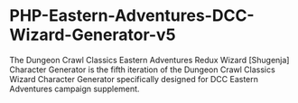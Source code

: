 # PHP-Eastern-Adventures-DCC-Wizard-Generator-v5
The Dungeon Crawl Classics Eastern Adventures Redux Wizard [Shugenja] Character Generator is the fifth iteration of the Dungeon Crawl Classics Wizard Character Generator specifically designed for DCC Eastern Adventures campaign supplement.
